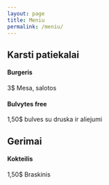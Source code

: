 ```yaml
---
layout: page
title: Meniu
permalink: /meniu/
---
```




## Karsti patiekalai

#### Burgeris 
3$
Mesa, salotos

#### Bulvytes free
1,50$
bulves su druska ir aliejumi

## Gerimai

#### Kokteilis
1,50$
Braskinis

